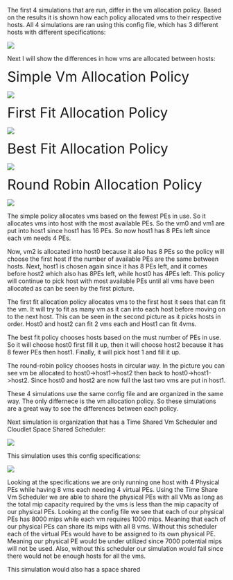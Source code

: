 The first 4 simulations that are run, differ in the vm allocation policy. Based on the results it is shown how each 
policy allocated vms to their respective hosts. All 4 simulations are ran using this config file, which has 3 different 
hosts with different specifications:

![](ReadMePics/4simspecs.PNG)

Next I will show the differences in how vms are allocated between hosts:

<font size="6">Simple Vm Allocation Policy</font>


![](ReadMePics/Simple.PNG)

<font size="6">First Fit Allocation Policy</font>


![](ReadMePics/firstFit.PNG)

<font size="6">Best Fit Allocation Policy</font>


![](ReadMePics/bestFit.PNG)

<font size="6">Round Robin Allocation Policy</font>


![](ReadMePics/roundRobin.PNG)

The simple policy allocates vms based on the fewest PEs in use. So it allocates vms into host with 
the most available PEs. So the vm0 and vm1 are put into host1 since host1 has 16 PEs. So now host1 
has 8 PEs left since each vm needs 4 PEs.

Now, vm2 is allocated into host0 because it also has 8 PEs so the policy will choose the first host 
if the number of available PEs are the same between hosts. Next, host1 is chosen again since it has 
8 PEs left, and it comes before host2 which also has 8PEs left, while host0 has 4PEs left. This policy
will continue to pick host with most available PEs until all vms have been allocated as can be seen 
by the first picture. 

The first fit allocation policy allocates vms to the first host it sees that can fit the vm. It 
will try to fit as many vm as it can into each host before moving on to the next host. This can be 
seen in the second picture as it picks hosts in order. Host0 and host2 can fit 2 vms each and Host1
can fit 4vms.

The best fit policy chooses hosts based on the must number of PEs in use. So it will choose host0 
first fill it up, then it will choose host2 because it has 8 fewer PEs then host1. Finally, it will
pick host 1 and fill it up. 

The round-robin policy chooses hosts in circular way. In the picture you can see vm be allocated 
to host0->host1->host2 then back to host0->host1->host2. Since host0 and host2 are now full the 
last two vms are put in host1. 

These 4 simulations use the same config file and are organized in the same way. The only differnece 
is the vm allocation policy. So these simulations are a great way to see the differences between
each policy.

Next simulation is organization that has a Time Shared Vm Scheduler and Cloudlet Space Shared 
Scheduler:

![](ReadMePics/timeShareSpaceShared.PNG)

This simulation uses this config specifications: 

![](ReadMePics/shareConfig.PNG)

Looking at the specifications we are only running one host with 4 Physical PEs while 
having 8 vms each needing 4 virtual PEs. Using the Time Share Vm Scheduler we are able
to share the physical PEs with all VMs as long as the total mip capacity required by the vms 
is less than the mip capacity of our physical PEs. Looking at the config file we see that each 
of our physical PEs has 8000 mips while each vm requires 1000 mips. Meaning that each of our 
physical PEs can share its mips with all 8 vms. Without this scheduler each of the virtual PEs would 
have to be assigned to its own physical PE. Meaning our physical PE would be under utilized since 7000
potential mips will not be used. Also, without this scheduler our simulation would fail since 
there would not be enough hosts for all the vms. 

This simulation would also has a space shared 
